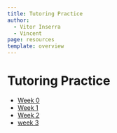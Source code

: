 ```yaml
---
title: Tutoring Practice
author:
  - Vitor Inserra
  - Vincent
page: resources
template: overview
---
```


# Tutoring Practice

- [Week 0](/resources/tutoring-practice/week0.html)
- [Week 1](/resources/tutoring-practice/week1.html)
- [Week 2](/resources/tutoring-practice/week2.html)
- [week 3](/resources/tutoring-practice/week3.html)
